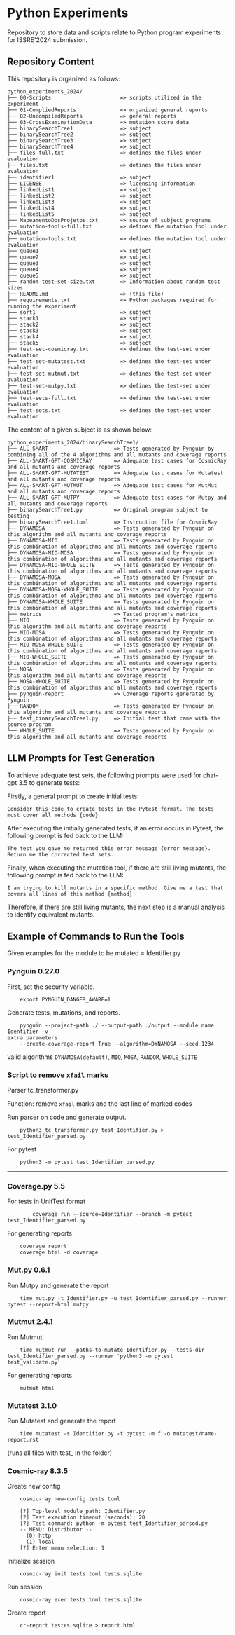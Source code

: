 # Python Experiments

Repository to store data and scripts relate to Python program experiments for ISSRE'2024 submission.

## Repository Content

This repository is organized as follows:

```
python_experiments_2024/
├── 00-Scripts                      => scripts utilized in the experiment
├── 01-CompliedReports              => organized general reports
├── 02-UncompiledReports            => general reports
├── 03-CrossExaminationData         => mutation score data
├── binarySearchTree1               => subject
├── binarySearchTree2               => subject
├── binarySearchTree3               => subject
├── binarySearchTree4               => subject
├── files-full.txt                  => defines the files under evaluation
├── files.txt                       => defines the files under evaluation
├── identifier1                     => subject
├── LICENSE                         => licensing information
├── linkedList1                     => subject
├── linkedList2                     => subject
├── linkedList3                     => subject
├── linkedList4                     => subject
├── linkedList5                     => subject
├── MapeamentoDosProjetos.txt       => source of subject programs
├── mutation-tools-full.txt         => defines the mutation tool under evaluation
├── mutation-tools.txt              => defines the mutation tool under evaluation
├── queue1                          => subject
├── queue2                          => subject
├── queue3                          => subject
├── queue4                          => subject
├── queue5                          => subject
├── random-test-set-size.txt        => Information about random test sizes
├── README.md                       => (this file)
├── requirements.txt                => Python packages required for running the experiment
├── sort1                           => subject
├── stack1                          => subject
├── stack2                          => subject
├── stack3                          => subject
├── stack4                          => subject
├── stack5                          => subject
├── test-set-cosmicray.txt          => defines the test-set under evaluation
├── test-set-mutatest.txt           => defines the test-set under evaluation
├── test-set-mutmut.txt             => defines the test-set under evaluation
├── test-set-mutpy.txt              => defines the test-set under evaluation
├── test-sets-full.txt              => defines the test-set under evaluation
├── test-sets.txt                   => defines the test-set under evaluation
```

The content of a given subject is as shown below:

```
python_experiments_2024/binarySearchTree1/
├── ALL-SMART                     => Tests generated by Pynguin by combining all of the 4 algorithms and all mutants and coverage reports
├── ALL-SMART-GPT-COSMICRAY       => Adequate test cases for CosmicRay and all mutants and coverage reports
├── ALL-SMART-GPT-MUTATEST        => Adequate test cases for Mutatest and all mutants and coverage reports
├── ALL-SMART-GPT-MUTMUT          => Adequate test cases for MutMut and all mutants and coverage reports
├── ALL-SMART-GPT-MUTPY           => Adequate test cases for Mutpy and all mutants and coverage reports
├── binarySearchTree1.py          => Original program subject to testing
├── binarySearchTree1.toml        => Instruction file for CosmicRay
├── DYNAMOSA                      => Tests generated by Pynguin on this algorithm and all mutants and coverage reports
├── DYNAMOSA-MIO                  => Tests generated by Pynguin on this combination of algorithms and all mutants and coverage reports
├── DYNAMOSA-MIO-MOSA             => Tests generated by Pynguin on this combination of algorithms and all mutants and coverage reports
├── DYNAMOSA-MIO-WHOLE_SUITE      => Tests generated by Pynguin on this combination of algorithms and all mutants and coverage reports
├── DYNAMOSA-MOSA                 => Tests generated by Pynguin on this combination of algorithms and all mutants and coverage reports
├── DYNAMOSA-MOSA-WHOLE_SUITE     => Tests generated by Pynguin on this combination of algorithms and all mutants and coverage reports
├── DYNAMOSA-WHOLE_SUITE          => Tests generated by Pynguin on this combination of algorithms and all mutants and coverage reports
├── metrics                       => Tested program's metrics
├── MIO                           => Tests generated by Pynguin on this algorithm and all mutants and coverage reports
├── MIO-MOSA                      => Tests generated by Pynguin on this combination of algorithms and all mutants and coverage reports
├── MIO-MOSA-WHOLE_SUITE          => Tests generated by Pynguin on this combination of algorithms and all mutants and coverage reports
├── MIO-WHOLE_SUITE               => Tests generated by Pynguin on this combination of algorithms and all mutants and coverage reports
├── MOSA                          => Tests generated by Pynguin on this algorithm and all mutants and coverage reports
├── MOSA-WHOLE_SUITE              => Tests generated by Pynguin on this combination of algorithms and all mutants and coverage reports
├── pynguin-report                => Coverage reports generated by Pynguin
├── RANDOM                        => Tests generated by Pynguin on this algorithm and all mutants and coverage reports
├── test_binarySearchTree1.py     => Initial test that came with the source program
└── WHOLE_SUITE                   => Tests generated by Pynguin on this algorithm and all mutants and coverage reports
```

## LLM Prompts for Test Generation

To achieve adequate test sets, the following prompts were used for chat-gpt 3.5 to generate tests:

Firstly, a general prompt to create initial tests:

```
Consider this code to create tests in the Pytest format. The tests must cover all methods {code}
```

After executing the initially generated tests, if an error occurs in Pytest, the following prompt is fed back to the LLM:
```
The test you gave me returned this error message {error message}. Return me the corrected test sets.
```

Finally, when executing the mutation tool, if there are still living mutants, the following prompt is fed back to the LLM:
```
I am trying to kill mutants in a specific method. Give me a test that covers all lines of this method {method}
```

Therefore, if there are still living mutants, the next step is a manual analysis to identify equivalent mutants.

## Example of Commands to Run the Tools

Given examples for the module to be mutated = Identifier.py


### Pynguin 0.27.0

First, set the security variable.
```
    export PYNGUIN_DANGER_AWARE=1
```
Generate tests, mutations, and reports.
```
    pynguin --project-path ./ --output-path ./output --module name Identifier -v
extra parameters
    --create-coverage-report True --algorithm=DYNAMOSA --seed 1234
```

valid algorithms `DYNAMOSA(default)`, `MIO`, `MOSA`, `RANDOM`, `WHOLE_SUITE`


### Script to remove `xfail` marks

Parser tc_transformer.py

Function: remove `xfail` marks and the last line of marked codes

Run parser on code and generate output.

```
    python3 tc_transformer.py test_Identifier.py > test_Identifier_parsed.py
```

For pytest

```
	python3 -m pytest test_Identifier_parsed.py
```

-------------------------------------------------------------------------------------

### Coverage.py 5.5

For tests in UnitTest format
```
		coverage run --source=Identifier --branch -m pytest test_Identifier_parsed.py
```

For generating reports
```
	coverage report
	coverage html -d coverage
```


### Mut.py 0.6.1

Run Mutpy and generate the report

```
	time mut.py -t Identifier.py -u test_Identifier_parsed.py --runner pytest --report-html mutpy
```

### Mutmut 2.4.1

Run Mutmut

```
    time mutmut run --paths-to-mutate Identifier.py --tests-dir test_Identifier_parsed.py --runner 'python3 -m pytest test_validate.py'
```

For generating reports
```
    mutmut html
```


### Mutatest 3.1.0

Run Mutatest and generate the report 
```
    time mutatest -s Identifier.py -t pytest -m f -o mutatest/name-report.rst
```    
(runs all files with test_ in the folder)


### Cosmic-ray 8.3.5

Create new config
```
    cosmic-ray new-config tests.toml
    
    [?] Top-level module path: Identifier.py
    [?] Test execution timeout (seconds): 20
    [?] Test command: python -m pytest test_Identifier_parsed.py
    -- MENU: Distributor --
      (0) http
      (1) local
    [?] Enter menu selection: 1
```

Initialize session

```
    cosmic-ray init tests.toml tests.sqlite
```
Run session
```
    cosmic-ray exec tests.toml tests.sqlite
```

Create report
```
    cr-report testes.sqlite > report.html
```
